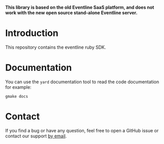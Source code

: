 **This library is based on the old Eventline SaaS platform, and does not work
with the new open source stand-alone Eventline server.**

# Introduction
This repository contains the eventline ruby SDK.

# Documentation
You can use the `yard` documentation tool to read the code documentation
for example:

    gmake docs

# Contact
If you find a bug or have any question, feel free to open a GitHub issue
or contact our support [by email](support@exograd.com).

